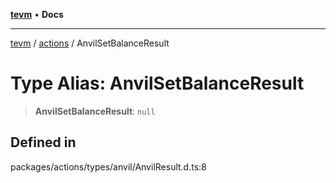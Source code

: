 [**tevm**](../../README.md) • **Docs**

***

[tevm](../../modules.md) / [actions](../README.md) / AnvilSetBalanceResult

# Type Alias: AnvilSetBalanceResult

> **AnvilSetBalanceResult**: `null`

## Defined in

packages/actions/types/anvil/AnvilResult.d.ts:8

